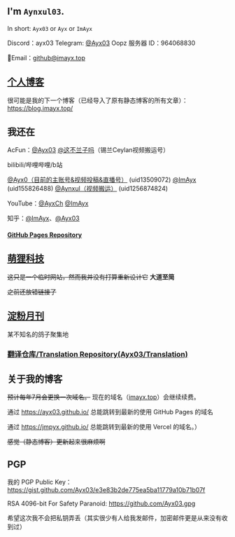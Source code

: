 <!--GitHub User Content Backup<img src="https://user-images.githubusercontent.com/75155322/185677596-8915d44f-3da7-4ac4-b5d5-1d90401121d0.png" align=right height=250px />-->
<!--<img src="https://s2.loli.net/2022/08/30/mEpKIh6VAHCvqwe.jpg" align=right height=232px>-->

## I'm `Aynxul03`.
In short: `Ayx03` or `Ayx` or `ImAyx`

Discord：ayx03 Telegram: [@Ayx03](https://t.me/ayx03) Oopz 服务器 ID：964068830

📮Email：github@imayx.top

## [个人博客](https://imayx.top/)

很可能是我的下一个博客（已经导入了原有静态博客的所有文章）：<https://blog.imayx.top/>

## 我还在

AcFun：[@Ayx03](https://www.acfun.cn/u/47292415) [@这不兰子吗](https://www.acfun.cn/u/56814340)（锡兰Ceylan视频搬运号）

bilibili/哔哩哔哩/b站

[@Ayx0（目前的主账号&视频投稿&直播号）](https://space.bilibili.com/13509072) (uid13509072)
[@ImAyx](https://space.bilibili.com/155826488) (uid155826488)
[@Aynxul（视频搬运）](https://space.bilibili.com/1256874824) (uid1256874824)

YouTube：[@AyxCh](https://www.youtube.com/@AyxCh) [@ImAyx](https://www.youtube.com/@ImAyx)

知乎：[@ImAyx](https://www.zhihu.com/people/Aynxul03)、[@Ayx03](https://www.zhihu.com/people/notayx03)

#### [GitHub Pages Repository](https://github.com/Ayx03/Ayx03.github.io)

## [萌狸科技](https://m.imayx.top/)
~~这只是一个临时网站，然而我并没有打算重新设计它~~ **大道至简**

~~之前还放错链接了~~
## [淀粉月刊](https://dfkan.com/)
某不知名的鸽子聚集地
### [翻译仓库/Translation Repository(Ayx03/Translation)](https://github.com/Ayx03/Translation)

## 关于我的博客

~~预计每年7月会更换一次域名。~~ 现在的域名（[imayx.top](https://imayx.top)）会继续续费。

通过 <https://ayx03.github.io/> 总能跳转到最新的使用 GitHub Pages 的域名

通过 <https://jmpyx.github.io/> 总能跳转到最新的使用 Vercel 的域名。）

~~感觉（静态博客）更新起来很麻烦啊~~

## PGP

我的 PGP Public Key：<https://gist.github.com/Ayx03/e3e83b2de775ea5ba11779a10b71b07f>

RSA 4096-bit For Safety Paranoid: <https://github.com/Ayx03.gpg>

希望这次我不会把私钥弄丢（其实很少有人给我发邮件，加密邮件更是从来没有收到过）

<!--
**Ayx03/Ayx03** is a ✨ _special_ ✨ repository because its `README.md` (this file) appears on your GitHub profile.

Here are some ideas to get you started:

- 🔭 I’m currently working on ...
- 🌱 I’m currently learning ...
- 👯 I’m looking to collaborate on ...
- 🤔 I’m looking for help with ...
- 💬 Ask me about ...
- 📫 How to reach me: ...
- 😄 Pronouns: ...
- ⚡ Fun fact: ...
-->
